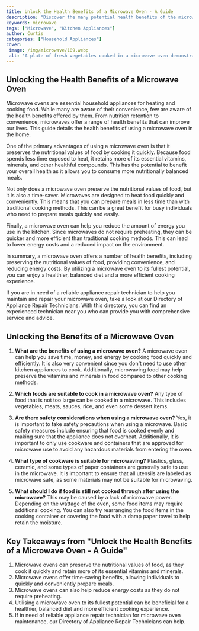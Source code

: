 ```yaml
---
title: Unlock the Health Benefits of a Microwave Oven - A Guide
description: "Discover the many potential health benefits of the microwave oven Learn how to safely and properly cook and store food in your microwave to enjoy delicious and nutritious meals Find out how you can make the most of your microwave to improve your overall health"
keywords: microwave
tags: ["Microwave", "Kitchen Appliances"]
author: Curtis
categories: ["Household Appliances"]
cover: 
 image: /img/microwave/109.webp
 alt: 'A plate of fresh vegetables cooked in a microwave oven demonstrating the health benefits of microwave cooking'
---
```

## Unlocking the Health Benefits of a Microwave Oven

Microwave ovens are essential household appliances for heating and cooking food. While many are aware of their convenience, few are aware of the health benefits offered by them. From nutrition retention to convenience, microwaves offer a range of health benefits that can improve our lives. This guide details the health benefits of using a microwave oven in the home.

One of the primary advantages of using a microwave oven is that it preserves the nutritional values of food by cooking it quickly. Because food spends less time exposed to heat, it retains more of its essential vitamins, minerals, and other healthful compounds. This has the potential to benefit your overall health as it allows you to consume more nutritionally balanced meals.

Not only does a microwave oven preserve the nutritional values of food, but it is also a time-saver. Microwaves are designed to heat food quickly and conveniently. This means that you can prepare meals in less time than with traditional cooking methods. This can be a great benefit for busy individuals who need to prepare meals quickly and easily.

Finally, a microwave oven can help you reduce the amount of energy you use in the kitchen. Since microwaves do not require preheating, they can be quicker and more efficient than traditional cooking methods. This can lead to lower energy costs and a reduced impact on the environment.

In summary, a microwave oven offers a number of health benefits, including preserving the nutritional values of food, providing convenience, and reducing energy costs. By utilizing a microwave oven to its fullest potential, you can enjoy a healthier, balanced diet and a more efficient cooking experience.

If you are in need of a reliable appliance repair technician to help you maintain and repair your microwave oven, take a look at our Directory of Appliance Repair Technicians. With this directory, you can find an experienced technician near you who can provide you with comprehensive service and advice.

## Unlocking the Benefits of a Microwave Oven

1. **What are the benefits of using a microwave oven?** 
 A microwave oven can help you save time, money, and energy by cooking food quickly and efficiently. It is also very convenient since you don't need to use other kitchen appliances to cook. Additionally, microwaving food may help preserve the vitamins and minerals in food compared to other cooking methods. 

2. **Which foods are suitable to cook in a microwave oven?**
 Any type of food that is not too large can be cooked in a microwave. This includes vegetables, meats, sauces, rice, and even some dessert items. 

3. **Are there safety considerations when using a microwave oven?**
 Yes, it is important to take safety precautions when using a microwave. Basic safety measures include ensuring that food is cooked evenly and making sure that the appliance does not overheat. Additionally, it is important to only use cookware and containers that are approved for microwave use to avoid any hazardous materials from entering the oven. 

4. **What type of cookware is suitable for microwaving?**
 Plastics, glass, ceramic, and some types of paper containers are generally safe to use in the microwave. It is important to ensure that all utensils are labeled as microwave safe, as some materials may not be suitable for microwaving. 

5. **What should I do if food is still not cooked through after using the microwave?**
 This may be caused by a lack of microwave power. Depending on the wattage of the oven, some food items may require additional cooking. You can also try rearranging the food items in the cooking container or covering the food with a damp paper towel to help retain the moisture.

## Key Takeaways from "Unlock the Health Benefits of a Microwave Oven - A Guide"
1. Microwave ovens can preserve the nutritional values of food, as they cook it quickly and retain more of its essential vitamins and minerals. 
2. Microwave ovens offer time-saving benefits, allowing individuals to quickly and conveniently prepare meals. 
3. Microwave ovens can also help reduce energy costs as they do not require preheating. 
4. Utilising a microwave oven to its fullest potential can be beneficial for a healthier, balanced diet and more efficient cooking experience.
5. If in need of reliable appliance repair technician for microwave oven maintenance, our Directory of Appliance Repair Technicians can help.
